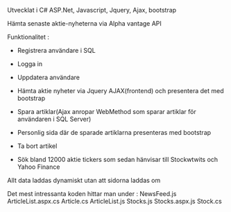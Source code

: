 Utvecklat i C# ASP.Net, Javascript, Jquery, Ajax, bootstrap

Hämta senaste aktie-nyheterna via Alpha vantage API

Funktionalitet : 
- Registrera användare i SQL
- Logga in
- Uppdatera användare

- Hämta aktie nyheter via Jquery AJAX(frontend) och presentera det med bootstrap
- Spara artiklar(Ajax anropar WebMethod som sparar artiklar för användaren i SQL Server)

- Personlig sida där de sparade artiklarna presenteras med bootstrap
- Ta bort artikel

- Sök bland 12000 aktie tickers som sedan hänvisar till Stockwtwits och Yahoo Finance

Allt data laddas dynamiskt utan att sidorna laddas om

Det mest intressanta koden hittar man under : 
NewsFeed.js
ArticleList.aspx.cs
Article.cs
ArticleList.js
Stocks.js
Stocks.aspx.js
Stock.cs
